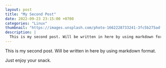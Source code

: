 ```yaml
---
layout: post
title: "My Second Post"
date: 2022-09-23 23:15:00 +0700
categories: "Linux"
thumbnail: "https://images.unsplash.com/photo-1662228733241-3fc5b275adfc?crop=entropy&cs=tinysrgb&fit=max&fm=jpg&ixid=MnwxfDB8MXxyYW5kb218MHx8fHx8fHx8MTY2Mzk0OTg0Mw&ixlib=rb-1.2.1&q=80&w=1080"
description: |
  This is my second post. Will be written in here by using markdown format.
---
```


This is my second post. Will be written in here by using markdown format.

Just enjoy your snack.

